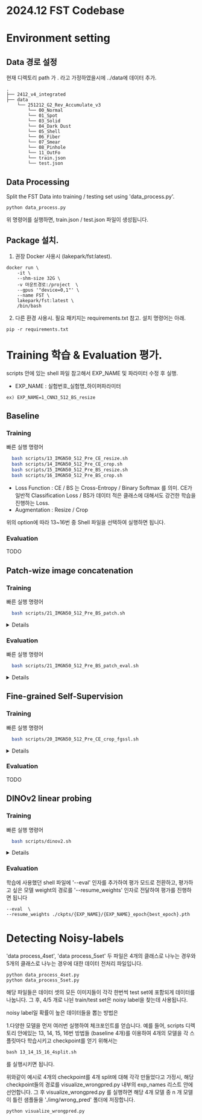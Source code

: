 # 2024.12 FST Codebase
# Environment setting

## Data 경로 설정
현재 디렉토리 path 가 . 라고 가정하였을시에
../data에 데이터 추가. 
```
.
├── 2412_v4_integrated
├── data
    └── 251212_G2_Rev_Accumulate_v3
        └── 00_Normal 
        └── 01_Spot    
        └── 03_Solid
        └── 04_Dark Dust
        └── 05_Shell
        └── 06_Fiber
        └── 07_Smear
        └── 08_Pinhole
        └── 11_OutFo   
        └── train.json
        └── test.json
```

## Data Processing
Split the FST Data into training / testing set using 'data_process.py'.
```aiignore
python data_process.py
```
위 명령어를 실행하면, train.json / test.json 파일이 생성됩니다.


## Package 설치.
1) 권장 Docker 사용시 (lakepark/fst:latest).
```aiignore
docker run \
	-it \
	--shm-size 32G \
	-v 마운트경로:/project  \ 
	--gpus '"device=0,1"' \ 
	--name FST \
	lakepark/fst:latest \
	/bin/bash
```
2) 다른 환경 사용시. 필요 패키지는 requirements.txt 참고. 설치 명령어는 아래.
```aiignore
pip -r requirements.txt
```

# Training 학습 & Evaluation 평가.
scripts 안에 있는 shell 파일 참고해서 EXP_NAME 및 파라미터 수정 후 실행.
- EXP_NAME : 실험번호_실험명_하이퍼파라미터
```
ex) EXP_NAME=1_CNN3_512_BS_resize
```

## Baseline

### Training

빠른 실행 명령어
```bash
  bash scripts/13_IMGN50_512_Pre_CE_resize.sh
  bash scripts/14_IMGN50_512_Pre_CE_crop.sh
  bash scripts/15_IMGN50_512_Pre_BS_resize.sh
  bash scripts/16_IMGN50_512_Pre_BS_crop.sh
```
- Loss Function : CE / BS 는 Cross-Entropy / Binary Softmax 를 의미. CE가 일반적 Classification Loss / BS가 데이터 적은 클래스에 대해서도 강건한 학습을 진행하는 Loss. 
- Augmentation : Resize / Crop

위의 option에 따라 13~16번 중 Shell 파일을 선택하여 실행하면 됩니다.

### Evaluation

TODO


## Patch-wize image concatenation

### Training

빠른 실행 명령어
```bash 
  bash scripts/21_IMGN50_512_Pre_BS_patch.sh
```

<details>
<summary>Details</summary>

   - **patch_num**  
     패치의 개수를 조절하는 argument입니다. 64로 설정하면 8X8 모양의 패치를 만들어 이미지를 concat합니다.
     ```bash
     --patches 64
     ```

</details>

### Evaluation
빠른 실행 명령어
```bash 
  bash scripts/21_IMGN50_512_Pre_BS_patch_eval.sh
```
<details>
<summary>Details</summary>

  평가하고 싶은 모델 weight의 경로를 '--resume_weights' 인자로 전달하여 평가를 진행하면 됩니다
  이때 패치의 개수를 잘 변경해야 원활하게 평가가 진행됩니다.

  - 패치 개수가 16개인 경우 : 21_IMGN50_512_Pre_BS_resize_16patch_epoch90.pth => --patches 16
  
  - 패치 개수가 64개인 경우 : 21_IMGN50_512_Pre_BS_resize_64patch_epoch90.pth => --patches 64


</details>


## Fine-grained Self-Supervision

### Training

빠른 실행 명령어
```bash 
  bash scripts/20_IMGN50_512_Pre_CE_crop_fgssl.sh
```

<details>
<summary>Details</summary>
**Fine-Grained SSL**

   `fgssl` 학습을 하려면, shell 파일 실행 시 `--fgssl` 인자를 추가하면 됩니다.

   - **Patch size**  
     학습 시 patch의 크기를 설정할 수 있습니다. 복수개 사용 가능.
     예시:  
     ```bash
     --patches 16 8 4
     ```

   - **Classifier dimension**  
     각 Block의 Classifier의 dimension을 설정할 수 있습니다.
     Default:  
     `512`  
     예시:  
     ```bash
     --featdim 512
     ```

</details>

### Evaluation

TODO



## DINOv2 linear probing 

### Training

빠른 실행 명령어
```bash
  bash scripts/dinov2.sh
```
<details>
<summary>Details</summary>
** Linear Probing 실험 파라미터 **

   해당 dinov2 쉘 파일에서 다음과 같은 파라미터들을 아래와 같이 수정하면 가능한 모든 조합에 대해 실험이 진행됩니다.

   - **model_name** : DINOv2 아키텍처 선택    
     Default:
     dinov2_vits14  
     선택 가능 후보군 `{dinov2_vits14, dinov2_vitb14, dinov2_vitl14, dinov2_vitg14, dinov2_vits14_reg, dinov2_vitb14_reg, dinov2_vitl14_reg, dinov2_vitg14_reg}`
     예시:  
     ```bash
     --model_name dinov2_vits14
     ```

   - **Learning Rate** : Linear Probing 학습 시 사용할 Learning Rate
     예시:  
     ```bash
     --lr_list 0.2, 0.3, 0.5
     ```

   - **DINO의 Output Block 개수 (뒤에서부터)** : Linear Probing에 Multi-scale feature를 어느정도로 사용할지에 대한 옵션  
     Default:  
     `{1, 4}`  
     예시:  (아래와 같이 실행하면, block 1개 / 2개로 돌리는 두가지 실험이 진행됩니다.)
     ```bash
     --last_blocks_list 1 2
     ```

   - **Average-pooled Patch Token 사용 여부**  
     - **Yes**: Class Token과 Average-pooled Patch Token을 함께 사용  
     - **No**: Class Token만 사용
     
     Default:  
     `{False, True}`  
     예시:  
     ```bash
     --avg_pool_list False
     ```
     
   - **Concat Augmentation** : Image Resize / Crop 각각 사용시 각각 장단점이 있으므로, Concat Augmentation을 사용하면 두 가지 augmentation으로 모두 중간 결과값을 얻어 합쳐서 최종 결과값을 도출하는 방법입니다. 

   `concat` augmentation을 사용하려면, shell 파일 실행 시 `--concat` 인자를 추가하면 됩니다.


</details>

### Evaluation

학습에 사용했던 shell 파일에 '--eval' 인자를 추가하여 평가 모드로 전환하고, 평가하고 싶은 모델 weight의 경로를 '--resume_weights' 인자로 전달하여 평가를 진행하면 됩니다 
  
```
--eval  \
--resume_weights ./ckpts/{EXP_NAME}/{EXP_NAME}_epoch{best_epoch}.pth
```




# Detecting Noisy-labels

'data process_4set', 'data process_5set' 두 파일은 4개의 클래스로 나누는 경우와 5개의 클래스로 나누는 경우에 대한 데이터 전처리 파일입니다.
```aiignore
python data_process_4set.py
python data_process_5set.py
```

해당 파일들은 데이터 셋의 모든 이미지들이 각각 한번씩 test set에 포함되게 데이터를 나눕니다.
그 후, 4/5 개로 나뉜 train/test set은 noisy label을 찾는데 사용됩니다.

noisy label일 확률이 높은 데이터들을 뽑는 방법은 

1.다양한 모델을 먼저 여러번 실행하여 체크포인트를 얻습니다.
예를 들어, scripts 디렉토리 안에있는 13, 14, 15, 16번 방법들 (baseline 4개)를 이용하여 4개의 모델을 각 스플릿마다 학습시키고 checkpoint를 얻기 위해서는
```aiignore
bash 13_14_15_16_4split.sh
```
를 실행시키면 됩니다.

위와같이 예시로 4개의 checkpoint를 4개 split에 대해 각각 만들었다고 가정시, 해당 checkpoint들의 경로를
visualize_wrongpred.py 내부의 exp_names 리스트 안에 선언합니다.
그 후 visualize_wrongpred.py 를 실행하면 해당 4개 모델 중 n 개 모델이 틀린 샘플들을 './img/wrong_pred' 폴더에 저장합니다.
```
python visualize_wrongpred.py
```
